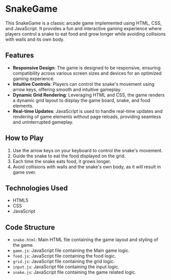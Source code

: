 # SnakeGame

This SnakeGame is a classic arcade game implemented using HTML, CSS, and JavaScript. It provides a fun and interactive gaming experience where players control a snake to eat food and grow longer while avoiding collisions with walls and its own body.

## Features

- **Responsive Design**: The game is designed to be responsive, ensuring compatibility across various screen sizes and devices for an optimized gaming experience.
- **Intuitive Controls**: Players can control the snake's movement using arrow keys, offering smooth and intuitive gameplay.
- **Dynamic Grid Rendering**: Leveraging HTML and CSS, the game renders a dynamic grid layout to display the game board, snake, and food elements.
- **Real-time Updates**: JavaScript is used to handle real-time updates and rendering of game elements without page reloads, providing seamless and uninterrupted gameplay.

## How to Play

1. Use the arrow keys on your keyboard to control the snake's movement.
2. Guide the snake to eat the food displayed on the grid.
3. Each time the snake eats food, it grows longer.
4. Avoid collisions with walls and the snake's own body, as it will result in game over.

## Technologies Used

- HTML5
- CSS
- JavaScript

## Code Structure
- `snake.html`: Main HTML file containing the game layout and styling of the game.
- `game.js`: JavaScript file containing the Main game logic.
- `food.js`: JavaScript file containing the food logic.
- `grid.js`: JavaScript file containing the grid logic.
- `input.js`: JavaScript file containing the input logic.
- `snake.js`: JavaScript file containing the game related logic.

